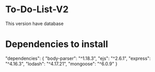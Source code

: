 # To-Do-List-V2
This version have database
# Dependencies to install
  "dependencies": {
    "body-parser": "^1.18.3",
    "ejs": "^2.6.1",
    "express": "^4.16.3",
    "lodash": "^4.17.21",
    "mongoose": "^6.0.9"
  }
